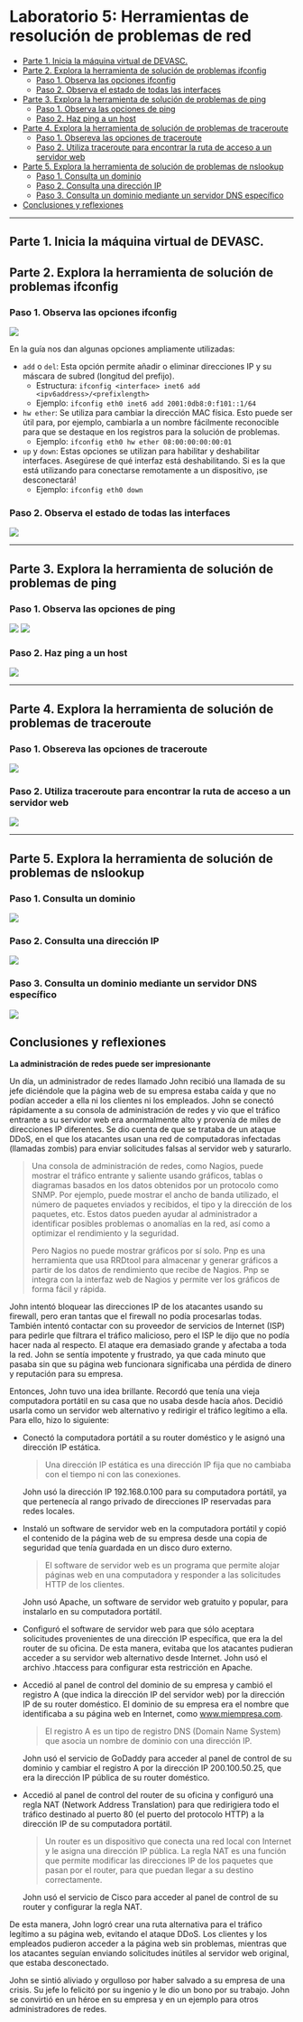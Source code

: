 # Laboratorio 5: Herramientas de resolución de problemas de red  <!-- omit in toc -->


- [Parte 1. Inicia la máquina virtual de DEVASC.](#parte-1-inicia-la-máquina-virtual-de-devasc)
- [Parte 2. Explora la herramienta de solución de problemas ifconfig](#parte-2-explora-la-herramienta-de-solución-de-problemas-ifconfig)
  - [Paso 1. Observa las opciones ifconfig](#paso-1-observa-las-opciones-ifconfig)
  - [Paso 2. Observa el estado de todas las interfaces](#paso-2-observa-el-estado-de-todas-las-interfaces)
- [Parte 3. Explora la herramienta de solución de problemas de ping](#parte-3-explora-la-herramienta-de-solución-de-problemas-de-ping)
  - [Paso 1. Observa las opciones de ping](#paso-1-observa-las-opciones-de-ping)
  - [Paso 2. Haz ping a un host](#paso-2-haz-ping-a-un-host)
- [Parte 4. Explora la herramienta de solución de problemas de traceroute](#parte-4-explora-la-herramienta-de-solución-de-problemas-de-traceroute)
  - [Paso 1. Obsereva las opciones de traceroute](#paso-1-obsereva-las-opciones-de-traceroute)
  - [Paso 2. Utiliza traceroute para encontrar la ruta de acceso a un servidor web](#paso-2-utiliza-traceroute-para-encontrar-la-ruta-de-acceso-a-un-servidor-web)
- [Parte 5. Explora la herramienta de solución de problemas de nslookup](#parte-5-explora-la-herramienta-de-solución-de-problemas-de-nslookup)
  - [Paso 1. Consulta un dominio](#paso-1-consulta-un-dominio)
  - [Paso 2. Consulta una dirección IP](#paso-2-consulta-una-dirección-ip)
  - [Paso 3. Consulta un dominio mediante un servidor DNS específico](#paso-3-consulta-un-dominio-mediante-un-servidor-dns-específico)
- [Conclusiones y reflexiones](#conclusiones-y-reflexiones)


---

## Parte 1. Inicia la máquina virtual de DEVASC.

## Parte 2. Explora la herramienta de solución de problemas ifconfig

### Paso 1. Observa las opciones ifconfig

![](sources/2023-04-28-11-50-29.png)

En la guía nos dan algunas opciones ampliamente utilizadas:

- `add` o `del`: Esta opción permite añadir o eliminar direcciones IP y su máscara de subred (longitud del prefijo).
  - Estructura: `ifconfig <interface> inet6 add <ipv6address>/<prefixlength>`
  - Ejemplo: `ifconfig eth0 inet6 add 2001:0db8:0:f101::1/64`
- `hw ether`: Se utiliza para cambiar la dirección MAC física. Esto puede ser útil para, por ejemplo, cambiarla a un nombre fácilmente reconocible para que se destaque en los registros para la solución de problemas.
  - Ejemplo: `ifconfig eth0 hw ether 08:00:00:00:00:01`
- `up` y `down`: Estas opciones se utilizan para habilitar y deshabilitar interfaces. Asegúrese de qué interfaz está deshabilitando. Si es la que está utilizando para conectarse remotamente a un dispositivo, ¡se desconectará!
  - Ejemplo: `ifconfig eth0 down`

### Paso 2. Observa el estado de todas las interfaces

![](sources/2023-04-28-13-56-18.png)

---

## Parte 3. Explora la herramienta de solución de problemas de ping

### Paso 1. Observa las opciones de ping

![](sources/2023-04-28-14-30-39.png)
![](sources/2023-04-28-14-30-55.png)

### Paso 2. Haz ping a un host

![](sources/2023-04-28-14-35-44.png)



---

## Parte 4. Explora la herramienta de solución de problemas de traceroute

### Paso 1. Obsereva las opciones de traceroute

![](sources/2023-04-28-14-37-46.png)


### Paso 2. Utiliza traceroute para encontrar la ruta de acceso a un servidor web

![](sources/2023-04-28-14-42-07.png)

---

## Parte 5. Explora la herramienta de solución de problemas de nslookup

### Paso 1. Consulta un dominio

![](sources/2023-04-28-14-43-43.png)

### Paso 2. Consulta una dirección IP

![](sources/2023-04-28-14-45-30.png)

### Paso 3. Consulta un dominio mediante un servidor DNS específico

![](sources/2023-04-28-14-46-56.png)

## Conclusiones y reflexiones




**La administración de redes puede ser impresionante**

Un día, un administrador de redes llamado John recibió una llamada de su jefe diciéndole que la página web de su empresa estaba caída y que no podían acceder a ella ni los clientes ni los empleados. John se conectó rápidamente a su consola de administración de redes y vio que el tráfico entrante a su servidor web era anormalmente alto y provenía de miles de direcciones IP diferentes. Se dio cuenta de que se trataba de un ataque DDoS, en el que los atacantes usan una red de computadoras infectadas (llamadas zombis) para enviar solicitudes falsas al servidor web y saturarlo.
> Una consola de administración de redes, como Nagios, puede mostrar el tráfico entrante y saliente usando gráficos, tablas o diagramas basados en los datos obtenidos por un protocolo como SNMP. Por ejemplo, puede mostrar el ancho de banda utilizado, el número de paquetes enviados y recibidos, el tipo y la dirección de los paquetes, etc. Estos datos pueden ayudar al administrador a identificar posibles problemas o anomalías en la red, así como a optimizar el rendimiento y la seguridad. 
> 
> Pero Nagios no puede mostrar gráficos por sí solo. Pnp es una herramienta que usa RRDtool para almacenar y generar gráficos a partir de los datos de rendimiento que recibe de Nagios. Pnp se integra con la interfaz web de Nagios y permite ver los gráficos de forma fácil y rápida.

John intentó bloquear las direcciones IP de los atacantes usando su firewall, pero eran tantas que el firewall no podía procesarlas todas. También intentó contactar con su proveedor de servicios de Internet (ISP) para pedirle que filtrara el tráfico malicioso, pero el ISP le dijo que no podía hacer nada al respecto. El ataque era demasiado grande y afectaba a toda la red. John se sentía impotente y frustrado, ya que cada minuto que pasaba sin que su página web funcionara significaba una pérdida de dinero y reputación para su empresa.

Entonces, John tuvo una idea brillante. Recordó que tenía una vieja computadora portátil en su casa que no usaba desde hacía años. Decidió usarla como un servidor web alternativo y redirigir el tráfico legítimo a ella. Para ello, hizo lo siguiente:

- Conectó la computadora portátil a su router doméstico y le asignó una dirección IP estática. 
  > Una dirección IP estática es una dirección IP fija que no cambiaba con el tiempo ni con las conexiones.
  
  John usó la dirección IP 192.168.0.100 para su computadora portátil, ya que pertenecía al rango privado de direcciones IP reservadas para redes locales.

- Instaló un software de servidor web en la computadora portátil y copió el contenido de la página web de su empresa desde una copia de seguridad que tenía guardada en un disco duro externo. 
  > El software de servidor web es un programa que permite alojar páginas web en una computadora y responder a las solicitudes HTTP de los clientes.
  
  John usó Apache, un software de servidor web gratuito y popular, para instalarlo en su computadora portátil.
- Configuró el software de servidor web para que sólo aceptara solicitudes provenientes de una dirección IP específica, que era la del router de su oficina. De esta manera, evitaba que los atacantes pudieran acceder a su servidor web alternativo desde Internet. John usó el archivo .htaccess para configurar esta restricción en Apache.

- Accedió al panel de control del dominio de su empresa y cambió el registro A (que indica la dirección IP del servidor web) por la dirección IP de su router doméstico. El dominio de su empresa era el nombre que identificaba a su página web en Internet, como www.miempresa.com. 
  > El registro A es un tipo de registro DNS (Domain Name System) que asocia un nombre de dominio con una dirección IP. 
  
  John usó el servicio de GoDaddy para acceder al panel de control de su dominio y cambiar el registro A por la dirección IP 200.100.50.25, que era la dirección IP pública de su router doméstico.
- Accedió al panel de control del router de su oficina y configuró una regla NAT (Network Address Translation) para que redirigiera todo el tráfico destinado al puerto 80 (el puerto del protocolo HTTP) a la dirección IP de su computadora portátil. 
  > Un router es un dispositivo que conecta una red local con Internet y le asigna una dirección IP pública. La regla NAT es una función que permite modificar las direcciones IP de los paquetes que pasan por el router, para que puedan llegar a su destino correctamente. 
  
  John usó el servicio de Cisco para acceder al panel de control de su router y configurar la regla NAT.

De esta manera, John logró crear una ruta alternativa para el tráfico legítimo a su página web, evitando el ataque DDoS. Los clientes y los empleados pudieron acceder a la página web sin problemas, mientras que los atacantes seguían enviando solicitudes inútiles al servidor web original, que estaba desconectado.

John se sintió aliviado y orgulloso por haber salvado a su empresa de una crisis. Su jefe lo felicitó por su ingenio y le dio un bono por su trabajo. John se convirtió en un héroe en su empresa y en un ejemplo para otros administradores de redes.